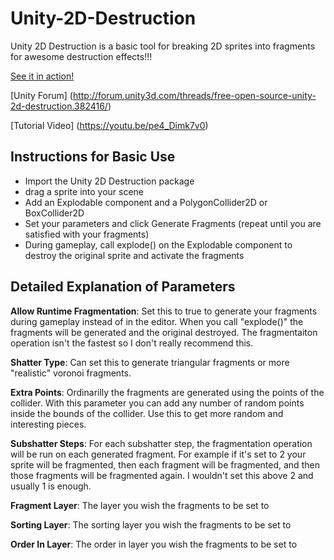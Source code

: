 # Unity-2D-Destruction
Unity 2D Destruction is a basic tool for breaking 2D sprites into fragments for awesome destruction effects!!!

[See it in action!](http://gfycat.com/BadQualifiedEyelashpitviper)

[Unity Forum] (http://forum.unity3d.com/threads/free-open-source-unity-2d-destruction.382416/)

[Tutorial Video] (https://youtu.be/pe4_Dimk7v0)

## Instructions for Basic Use
* Import the Unity 2D Destruction package
* drag a sprite into your scene
* Add an Explodable component and a PolygonCollider2D or BoxCollider2D
* Set your parameters and click Generate Fragments (repeat until you are satisfied with your fragments)
* During gameplay, call explode() on the Explodable component to destroy the original sprite and activate the fragments

## Detailed Explanation of Parameters
**Allow Runtime Fragmentation**: Set this to true to generate your fragments during gameplay instead of in the editor. When you call "explode()" the fragments will be generated and the original destroyed.
The fragmentaiton operation isn't the fastest so I don't really recommend this.

**Shatter Type**: Can set this to generate triangular fragments or more "realistic" voronoi fragments.

**Extra Points**: Ordinarilly the fragments are generated using the points of the collider. With this parameter you can add any number of random points inside the bounds of the collider.
Use this to get more random and interesting pieces.

**Subshatter Steps**: For each subshatter step, the fragmentation operation will be run on each generated fragment. For example if it's set to 2 your sprite will be fragmented, then each fragment
will be fragmented, and then those fragments will be fragmented again. I wouldn't set this above 2 and usually 1 is enough.

**Fragment Layer**: The layer you wish the fragments to be set to

**Sorting Layer**: The sorting layer you wish the fragments to be set to

**Order In Layer**: The order in layer you wish the fragments to be set to
